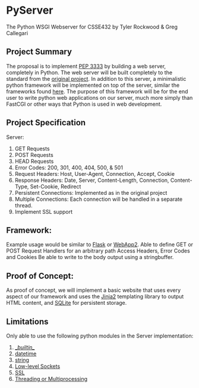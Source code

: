 # PyServer
The Python WSGI Webserver for CSSE432 by Tyler Rockwood & Greg Callegari

## Project Summary
The proposal is to implement [PEP 3333](https://www.python.org/dev/peps/pep-3333/) by building a web server, completely in Python. The web server will be built completely to the standard from the [original project](https://www.rose-hulman.edu/class/csse/csse432/201530/Project/WebServer/index.html). In addition to this server, a minimalistic python framework will be implemented on top of the server, similar the frameworks found [here](http://en.wikipedia.org/wiki/Web_Server_Gateway_Interface#WSGI-compatible_applications_and_frameworks). The purpose of this framework will be for the end user to write python web applications on our server, much more simply than FastCGI or other ways that Python is used in web development.

## Project Specification
Server:

1. GET Requests
1. POST Requests
1. HEAD Requests
1. Error Codes: 200, 301, 400, 404, 500, & 501
1. Request Headers: Host, User-Agent, Connection, Accept, Cookie
1. Response Headers: Date, Server, Content-Length, Connection, Content-Type, Set-Cookie, Redirect
1. Persistent Connections: Implemented as in the original project
1. Multiple Connections: Each connection will be handled in a separate thread.
1. Implement SSL support

## Framework:
Example usage would be similar to [Flask](http://flask.pocoo.org/) or [WebApp2](https://webapp-improved.appspot.com/tutorials/quickstart.html).
Able to define GET or POST Request Handlers for an arbitrary path
Access Headers, Error Codes and Cookies
Be able to write to the body output using a stringbuffer. 

## Proof of Concept:
As proof of concept, we will implement a basic website that uses every aspect of our framework and uses the [Jinja2](http://jinja.pocoo.org/) templating library to output HTML content, and [SQLite](https://docs.python.org/2/library/sqlite3.html#module-sqlite3) for persistent storage. 

## Limitations
Only able to use the following python modules in the Server implementation:

1. [\__builtin\__](https://docs.python.org/2/library/__builtin__.html#module-__builtin__)
1. [datetime](https://docs.python.org/2/library/string.html#module-string)
1. [string](https://docs.python.org/2/library/string.html#module-string)
1. [Low-level Sockets](https://docs.python.org/2/library/socket.html#module-socket)
1. [SSL](https://docs.python.org/2/library/ssl.html#module-ssl)
1. [Threading or Multiprocessing](https://docs.python.org/2/library/__builtin__.html#module-__builtin__)
